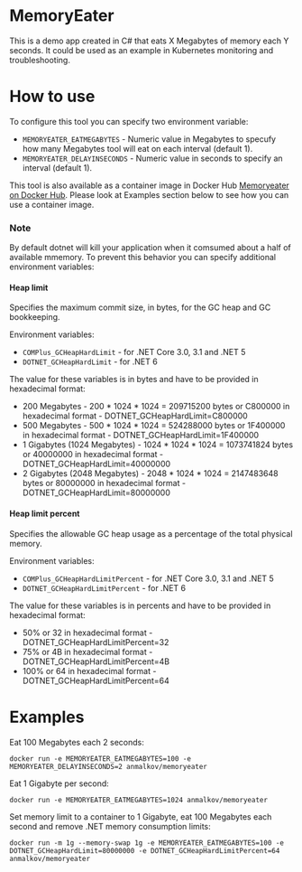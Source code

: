 # MemoryEater

This is a demo app created in C# that eats X Megabytes of memory each Y seconds.  It could be used as an example in Kubernetes monitoring and troubleshooting.

# How to use

To configure this tool you can specify two environment variable:
- `MEMORYEATER_EATMEGABYTES` - Numeric value in Megabytes to specufy how many Megabytes tool will eat on each interval (default 1).
- `MEMORYEATER_DELAYINSECONDS` - Numeric value in seconds to specify an interval (default 1).

This tool is also available as a container image in Docker Hub [Memoryeater on Docker Hub](https://hub.docker.com/repository/docker/anmalkov/memoryeater).
Please look at Examples section below to see how you can use a container image. 

### Note
By default dotnet will kill your application when it comsumed about a half of available mmemory. To prevent this behavior you can specify additional environment variables:   

#### Heap limit
Specifies the maximum commit size, in bytes, for the GC heap and GC bookkeeping.

Environment variables:
- `COMPlus_GCHeapHardLimit` - for .NET Core 3.0, 3.1 and .NET 5
- `DOTNET_GCHeapHardLimit` - for .NET 6

The value for these variables is in bytes and have to be provided in hexadecimal format: 
- 200 Megabytes - 200 * 1024 * 1024 = 209715200 bytes or C800000 in hexadecimal format - DOTNET_GCHeapHardLimit=C800000
- 500 Megabytes - 500 * 1024 * 1024 = 524288000 bytes or 1F400000 in hexadecimal format - DOTNET_GCHeapHardLimit=1F400000
- 1 Gigabytes (1024 Megabytes) - 1024 * 1024 * 1024 = 1073741824 bytes or 40000000 in hexadecimal format - DOTNET_GCHeapHardLimit=40000000
- 2 Gigabytes (2048 Megabytes) - 2048 * 1024 * 1024 = 2147483648 bytes or 80000000 in hexadecimal format - DOTNET_GCHeapHardLimit=80000000

#### Heap limit percent
Specifies the allowable GC heap usage as a percentage of the total physical memory.

Environment variables:
- `COMPlus_GCHeapHardLimitPercent` - for .NET Core 3.0, 3.1 and .NET 5
- `DOTNET_GCHeapHardLimitPercent` - for .NET 6

The value for these variables is in percents and have to be provided in hexadecimal format: 
- 50% or 32 in hexadecimal format - DOTNET_GCHeapHardLimitPercent=32
- 75% or 4B in hexadecimal format - DOTNET_GCHeapHardLimitPercent=4B
- 100% or 64 in hexadecimal format - DOTNET_GCHeapHardLimitPercent=64

# Examples

Eat 100 Megabytes each 2 seconds:

```console
docker run -e MEMORYEATER_EATMEGABYTES=100 -e MEMORYEATER_DELAYINSECONDS=2 anmalkov/memoryeater
```

Eat 1 Gigabyte per second:

```console
docker run -e MEMORYEATER_EATMEGABYTES=1024 anmalkov/memoryeater
```

Set memory limit to a container to 1 Gigabyte, eat 100 Megabytes each second and remove .NET memory consumption limits:

```console
docker run -m 1g --memory-swap 1g -e MEMORYEATER_EATMEGABYTES=100 -e DOTNET_GCHeapHardLimit=80000000 -e DOTNET_GCHeapHardLimitPercent=64 anmalkov/memoryeater
```

